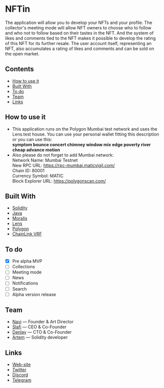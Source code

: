 # NFTin
The application will allow you to develop your NFTs and your profile. The collector's meeting mode will allow NFT owners to choose who to follow and who not to follow based on their tastes in the NFT. And the system of likes and comments tied to the NFT makes it possible to develop the rating of this NFT for its further resale. The user account itself, representing an NFT, also accumulates a rating of likes and comments and can be sold on the open market.

## Contents
- [How to use it](#how-to-use-it)
- [Built With](#built-with)
- [To do](#to-do)
- [Team](#team)
- [Links](#links)

## How to use it
- This application runs on the Polygon Mumbai test network and uses the Lens.test house.
You can use your personal wallet fitting this description or you can use this:
<br><b>symptom bounce concert chimney window mix edge poverty river cheap advance motion</b>
- Also please do not forget to add Mumbai network:
<br>Network Name: Mumbai Testnet
<br>New RPC URL: https://rpc-mumbai.maticvigil.com/
<br>Chain ID: 80001
<br>Currency Symbol: MATIC
<br>Block Explorer URL: https://polygonscan.com/

## Built With
- [Solidity](https://github.com/ethereum/solidity/)
- [Java](https://www.java.com/)
- [Moralis](https://moralis.io/)
- [Lens](https://lens.xyz/)
- [Polygon](https://polygon.technology/)
- [ChainLink VRF](https://chain.link/vrf)

## To do
- [x] Pre alpha MVP
- [ ] Collections
- [ ] Meeting mode
- [ ] News
- [ ] Notifications
- [ ] Search
- [ ] Alpha version release

## Team

- [Navi](https://t.me/NaviCroco) — Founder & Art Director
- [Slafi](https://t.me/slafiv) — CEO & Co-Founder
- [Denlay](https://t.me/kolopoloa) — CTO & Co-Founder
- [Artem](https://t.me/rotaxart) — Solidity developer

## Links
- [Web-site](https://nftin.app/)
- [Twitter](https://twitter.com/NFTin_app)
- [Discord](https://discord.gg/3MyKRJPWjW)
- [Telegram](https://t.me/nftin_app)
